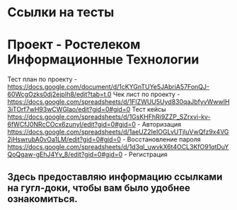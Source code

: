 # Ссылки на тесты
# Проект - Ростелеком Информационные Технологии

Тест план по проекту - https://docs.google.com/document/d/1cKYGnTUYe5JAbriA57FonQJ-60WcgOzks0dj2ejpIh8/edit?tab=t.0
Чек лист по проекту - https://docs.google.com/spreadsheets/d/1FIZWUU5Uyd830qaJbfyvWwwIH3iTOrf7wH93wCWGlao/edit?gid=0#gid=0
Тест кейсы https://docs.google.com/spreadsheets/d/1GsKHFhRi9ZZP_SZrxvi-kv-6fWCfJ0NRcCOcx6zunyI/edit?gid=0#gid=0 - Авторизация  https://docs.google.com/spreadsheets/d/1aeUZ2IeIOGLvUTjluVwQfz9x4VG2jHswrubA0vOa1LM/edit?gid=0#gid=0 - Восстановление пароля https://docs.google.com/spreadsheets/d/1d3ql_uwvkX6t4OCL3KfO91qtDuYQoQgaw-gEhJ4Yv_8/edit?gid=0#gid=0 - Регистрация
## Здесь предоставляю информацию ссылками на гугл-доки, чтобы вам было удобнее ознакомиться.

